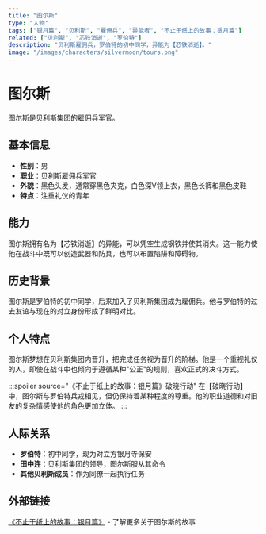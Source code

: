 ```yaml
---
title: "图尔斯"
type: "人物"
tags: ["银月篇", "贝利斯", "雇佣兵", "异能者", "不止于纸上的故事：银月篇"]
related: ["贝利斯", "芯铁消逝", "罗伯特"]
description: "贝利斯雇佣兵，罗伯特的初中同学，异能为【芯铁消逝】。"
image: "/images/characters/silvermoon/tours.png"
---
```

# 图尔斯

图尔斯是贝利斯集团的雇佣兵军官。

## 基本信息

- **性别**：男
- **职业**：贝利斯雇佣兵军官
- **外貌**：黑色头发，通常穿黑色夹克，白色深V领上衣，黑色长裤和黑色皮鞋
- **特点**：注重礼仪的青年

## 能力

图尔斯拥有名为【芯铁消逝】的异能，可以凭空生成钢铁并使其消失。这一能力使他在战斗中既可以创造武器和防具，也可以布置陷阱和障碍物。

## 历史背景

图尔斯是罗伯特的初中同学，后来加入了贝利斯集团成为雇佣兵。他与罗伯特的过去友谊与现在的对立身份形成了鲜明对比。

## 个人特点

图尔斯梦想在贝利斯集团内晋升，把完成任务视为晋升的阶梯。他是一个重视礼仪的人，即使在战斗中也倾向于遵循某种"公正"的规则，喜欢正式的决斗方式。

:::spoiler source="《不止于纸上的故事：银月篇》破晓行动"
在【破晓行动】中，图尔斯与罗伯特兵戎相见，但仍保持着某种程度的尊重。他的职业道德和对旧友的复杂情感使他的角色更加立体。
:::

## 人际关系

- **罗伯特**：初中同学，现为对立方银月寺保安
- **田中连**：贝利斯集团的领导，图尔斯服从其命令
- **其他贝利斯成员**：作为同僚一起执行任务

## 外部链接

[《不止于纸上的故事：银月篇》](https://tobenot.itch.io/beyond-books) - 了解更多关于图尔斯的故事 